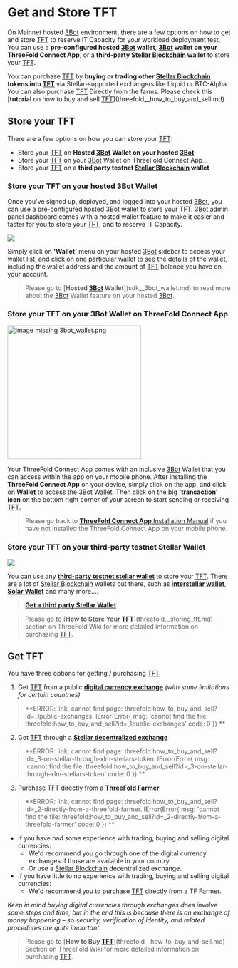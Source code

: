 # Get and Store TFT 

On Mainnet hosted [3Bot](threefold__3bot_def) environment, there are a few options on how to get and store [TFT](threefold__threefold_token) to reserve IT Capacity for your workload deployment test. You can use a __pre-configured hosted [3Bot](threefold__3bot_def) wallet__, __[3Bot](threefold__3bot_def) wallet on your ThreeFold Connect App__, or a __third-party [Stellar Blockchain](threefold__stellar_blockchain) wallet__ to store your [TFT](threefold__threefold_token). 

You can purchase [TFT](threefold__threefold_token) by __buying or trading other [Stellar Blockchain](threefold__stellar_blockchain) tokens into [TFT](threefold__threefold_token)__ via Stellar-supported exchangers like Liquid or BTC-Alpha. You can also purchase [TFT](threefold__threefold_token) Directly from the farms. Please check this [__tutorial__ on how to buy and sell [TFT](threefold__threefold_token)](threefold__how_to_buy_and_sell.md)


## Store your TFT

There are a few options on how you can store your [TFT](threefold__threefold_token):
- Store your [TFT](threefold__threefold_token) on __Hosted [3Bot](threefold__3bot_def) Wallet on your hosted [3Bot](threefold__3bot_def)__
- Store your [TFT](threefold__threefold_token) on your [3Bot](threefold__3bot_def) Wallet on ThreeFold Connect App__
- Store your [TFT](threefold__threefold_token) on a __third party testnet [Stellar Blockchain](threefold__stellar_blockchain) wallet__

### Store your TFT on your hosted 3Bot Wallet

Once you've signed up, deployed, and logged into your hosted [3Bot](threefold__3bot_def), you can use a pre-configured hosted [3Bot](threefold__3bot_def) wallet to store your [TFT](threefold__threefold_token). [3Bot](threefold__3bot_def) admin panel dashboard comes with a hosted wallet feature to make it easier and faster for you to store your [TFT](threefold__threefold_token), and to reserve IT Capacity. 

![](sdk__testnet_tft3.png  )

Simply click on __'Wallet'__ menu on your hosted [3Bot](threefold__3bot_def) sidebar to access your wallet list, and click on one particular wallet to see the details of the wallet, including the wallet address and the amount of [TFT](threefold__threefold_token) balance you have on your account.

> Please go to [__Hosted [3Bot](threefold__3bot_def) Wallet__](sdk__3bot_wallet.md) to read more about the [3Bot](threefold__3bot_def) Wallet feature on your hosted [3Bot](threefold__3bot_def).

### Store your TFT on your __3Bot Wallet on ThreeFold Connect App__

<img src="img/3bot_wallet.png" width="300" alt="image missing 3bot_wallet.png">

Your ThreeFold Connect App comes with an inclusive [3Bot](threefold__3bot_def) Wallet that you can access within the app on your mobile phone. After installing the __ThreeFold Connect App__ on your device, simply click on the app, and click on __Wallet__ to access the [3Bot](threefold__3bot_def) Wallet. Then click on the big __'transaction' icon__ on the bottom right corner of your screen to start sending or receiving [TFT](threefold__threefold_token).

> Please go back to [__ThreeFold Connect App__ Installation Manual](sdk__threefold_connect_install.md) if you have not installed the ThreeFold Connect App on your mobile phone.

### Store your TFT on your third-party testnet Stellar Wallet

![](sdk__stellar_wallets.png  )

You can use any [__third-party testnet stellar wallet__](https://www.stellar.org/lumens/wallets) to store your [TFT](threefold__threefold_token). There are a lot of [Stellar Blockchain](threefold__stellar_blockchain) wallets out there, such as [__interstellar wallet__](https://interstellar.exchange/#download), [__Solar Wallet__](https://solarwallet.io/#download) and many more.... 

> [__Get a third party Stellar Wallet__](https://www.stellar.org/lumens/wallets)

> Please go to [__How to Store Your [TFT](threefold__threefold_token)__](threefold__storing_tft.md) section on ThreeFold Wiki for more detailed information on purchasing [TFT](threefold__threefold_token).

## Get TFT

You have three options for getting / purchasing [TFT](threefold__threefold_token)

1. Get [TFT](threefold__threefold_token) from a public [__digital currency exchange__](threefold:how_to_buy_and_sell?id=_1public-exchanges) *(with some limitations for certain countries)*
> **ERROR: link, cannot find page: threefold:how_to_buy_and_sell?id=_1public-exchanges.
IError(Error{
    msg: 'cannot find the file: threefold:how_to_buy_and_sell?id=_1public-exchanges'
    code: 0
}) **<BR>


2. Get [TFT](threefold__threefold_token) through a [__Stellar decentralized exchange__](threefold:how_to_buy_and_sell?id=_3-on-stellar-through-xlm-stellars-token)
> **ERROR: link, cannot find page: threefold:how_to_buy_and_sell?id=_3-on-stellar-through-xlm-stellars-token.
IError(Error{
    msg: 'cannot find the file: threefold:how_to_buy_and_sell?id=_3-on-stellar-through-xlm-stellars-token'
    code: 0
}) **<BR>


3. Purchase [TFT](threefold__threefold_token) directly from a [__ThreeFold Farmer__](threefold:how_to_buy_and_sell?id=_2-directly-from-a-threefold-farmer)
> **ERROR: link, cannot find page: threefold:how_to_buy_and_sell?id=_2-directly-from-a-threefold-farmer.
IError(Error{
    msg: 'cannot find the file: threefold:how_to_buy_and_sell?id=_2-directly-from-a-threefold-farmer'
    code: 0
}) **<BR>



- If you have had some experience with trading, buying and selling digital currencies:
    - We'd recommend you go through one of the digital currency exchanges if those are available in your country. 
    - Or use a [Stellar Blockchain](threefold__stellar_blockchain) decentralized exchange.
- If you  have little to no experience with trading, buying and selling digital currencies:
    - We'd recommend you to purchase [TFT](threefold__threefold_token) directly from a TF Farmer.

_Keep in mind buying digital currencies through exchanges does involve some steps and time, but in the end this is because there is an exchange of money happening – so security, verification of identity, and related procedures are quite important._

> Please go to [__How to Buy [TFT](threefold__threefold_token)__](threefold__how_to_buy_and_sell.md) Section on ThreeFold Wiki for more detailed information on purchasing [TFT](threefold__threefold_token).